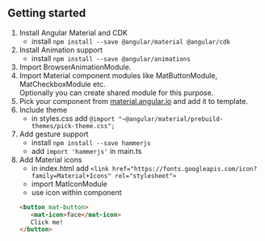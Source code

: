 ## Getting started

1. Install Angular Material and CDK
   - install `npm install --save @angular/material @angular/cdk`
2. Install Animation support  
   - install `npm install --save @angular/animations`
3. Import BrowserAnimationModule.  
4. Import Material component modules like MatButtonModule, MatCheckboxModule etc.  
Optionally you can create shared module for this purpose.  
5. Pick your component from [material.angular.io](http://material.angular.io) and add it to template.  
6. Include theme  
   - in styles.css add  `@import "~@angular/material/prebuild-themes/pick-theme.css";`  
7. Add gesture support  
   - install `npm install --save hammerjs`  
   - add `import 'hammerjs'` in main.ts  
8. Add Material icons 
   - in index.html add  `<link href="https://fonts.googleapis.com/icon?family=Material+Icons" rel="stylesheet">`  
   - import MatIconModule
   - use icon within component  
    ```html
    <button mat-button>
       <mat-icon>face</mat-icon>
       Click me!
    </button>
    ```
